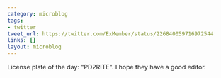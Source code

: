 ```yaml
---
category: microblog
tags:
- twitter
tweet_url: https://twitter.com/ExMember/status/226840059716972544
links: []
layout: microblog
---
```

License plate of the day: "PD2RITE". I hope they have a good editor.
